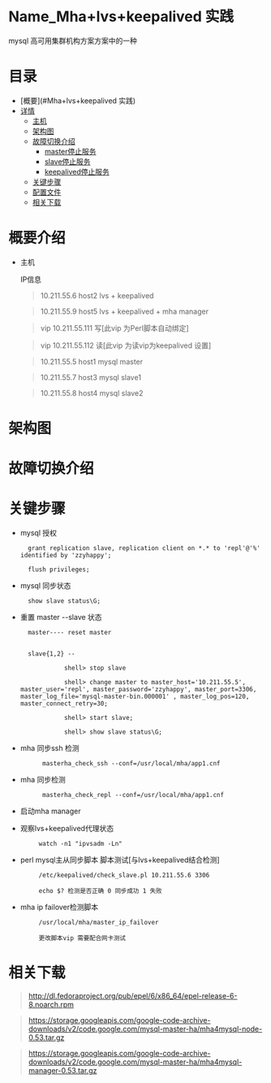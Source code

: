Name_Mha+lvs+keepalived 实践
=================

mysql 高可用集群机构方案方案中的一种 


目录
=================

* [概要](#Mha+lvs+keepalived 实践)
* [详情](#详情)
	* [主机](#主机)
	* [架构图](#架构图)
	* [故障切换介绍](#故障切换介绍)
		* [master停止服务](#master停止服务)
		* [slave停止服务](#master停止服务)
		* [keepalived停止服务](#keepalived停止服务)
	* [关键步骤](#关键步骤)
	* [配置文件](#配置文件)
	* [相关下载](#相关下载)
	
概要介绍
=================

* 主机

	IP信息
	
	> 10.211.55.6 host2 lvs + keepalived 
	
	> 10.211.55.9 host5 lvs + keepalived + mha manager
	
	
	> vip 10.211.55.111 写[此vip 为Perl脚本自动绑定]
	
	> vip 10.211.55.112 读[此vip 为读vip为keepalived 设置]
	
	
	> 10.211.55.5 host1 mysql master 
	
	> 10.211.55.7 host3 mysql slave1
	
	> 10.211.55.8 host4 mysql slave2
	
架构图
=================
	
    	
故障切换介绍
=================
	
	

关键步骤
=================

* mysql 授权
 
		grant replication slave, replication client on *.* to 'repl'@'%' identified by 'zzyhappy';
	
		flush privileges;
	

* mysql 同步状态

		show slave status\G;
 
* 重置 master --slave 状态


		master---- reset master
		
		
		slave{1,2} --
		
				  shell> stop slave 
		
				  shell> change master to master_host='10.211.55.5', master_user='repl', master_password='zzyhappy', master_port=3306, master_log_file='mysql-master-bin.000001' , master_log_pos=120, master_connect_retry=30;
				  
				  shell> start slave;
				  
				  shell> show slave status\G;

* mha 同步ssh 检测
 
 			masterha_check_ssh --conf=/usr/local/mha/app1.cnf
 			
* mha 同步检测
 
 			masterha_check_repl --conf=/usr/local/mha/app1.cnf
 	
 				  
* 启动mha manager 
 			
 
 * 观察lvs+keepalived代理状态
 
			watch -n1 "ipvsadm -Ln"

 * perl mysql主从同步脚本 脚本测试[与lvs+keepalived结合检测]
 
 			/etc/keepalived/check_slave.pl 10.211.55.6 3306
 			
 			echo $? 检测是否正确 0 同步成功 1 失败
 		
 			
 * mha ip failover检测脚本  

 			/usr/local/mha/master_ip_failover
 
 			更改脚本vip 需要配合网卡测试			



相关下载
=================

>http://dl.fedoraproject.org/pub/epel/6/x86_64/epel-release-6-8.noarch.rpm
  
> https://storage.googleapis.com/google-code-archive-downloads/v2/code.google.com/mysql-master-ha/mha4mysql-node-0.53.tar.gz
  
 > https://storage.googleapis.com/google-code-archive-downloads/v2/code.google.com/mysql-master-ha/mha4mysql-manager-0.53.tar.gz
  

  
	

